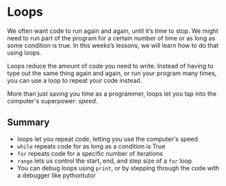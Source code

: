 # Loops

We often want code to run again and again, until it’s time to stop. We might need to run part of the program for a certain number of time or as long as some condition is true. In this weeks’s lessons, we will learn how to do that using loops.

Loops reduce the amount of code you need to write. Instead of having to type out the same thing again and again, or run your program many times, you can use a loop to repeat your code instead.

More than just saving you time as a programmer, loops let you tap into the computer's superpower: _speed_.

## Summary

- loops let you repeat code, letting you use the computer's speed
- `while` repeats code for as long as a condition is True
- `for` repeats code for a specific number of iterations
- `range` lets us control the start, end, and step size of a `for` loop
- You can debug loops using `print`, or by stepping through the code with a debugger like pythontutor